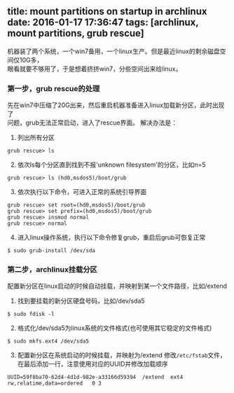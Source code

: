 title: mount partitions on startup in archlinux
date: 2016-01-17 17:36:47
tags: [archlinux, mount partitions, grub rescue]
---

机器装了两个系统，一个win7备用，一个linux生产。但是最近linux的剩余磁盘空间仅10G多，  
眼看就要不够用了，于是想着挤挤win7，分些空间出来给linux。

### 第一步，grub rescue的处理
先在win7中压缩了20G出来，然后重启机器准备进入linux加载新分区，此时出现了  
问题，grub无法正常启动，进入了rescue界面。
解决办法是：
1. 列出所有分区
```
grub rescue> ls
```
2. 依次ls每个分区直到找到不报'unknown filesystem'的分区，比如n=5
```
grub rescue> ls (hd0,msdos5)/boot/grub
```
3. 依次执行以下命令，可进入正常的系统引导界面
```
grub rescue> set root=(hd0,msdos5)/boot/grub
grub rescue> set prefix=(hd0,msdos5)/boot/grub
grub rescue> insmod normal
grub rescue> normal
```
4. 进入linux操作系统，执行以下命令修复grub，重启后grub可恢复正常
```
$ sudo grub-install /dev/sda
```

### 第二步，archlinux挂载分区
配置新分区在linux启动的时候自动挂载，并映射到某一个文件路径，比如/extend
1. 找到要挂载的新分区硬盘号码，比如/dev/sda5
```
$ sudo fdisk -l
```
2. 格式化/dev/sda5为linux系统的文件格式(也可使用其它稳定的文件格式)
```
$ sudo mkfs.ext4 /dev/sda5
```
3. 配置新分区在系统启动的时候挂载，并映射为/extend
修改<code>/etc/fstab</code>文件，在最后添加一行，注意使用对应的UUID并修改加载顺序
```
UUID=59f8ba70-62d4-4d1d-982e-a33166d59394  /extend  ext4  rw,relatime,data=ordered   0 3
```
